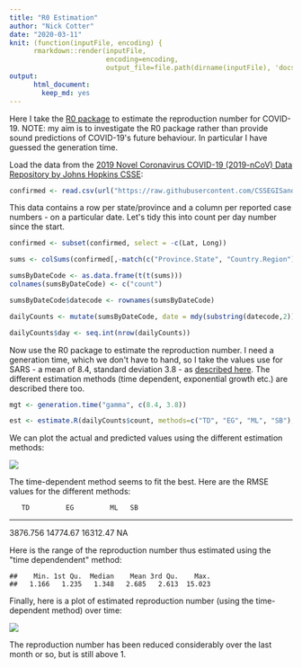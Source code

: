 ```yaml
---
title: "R0 Estimation"
author: "Nick Cotter"
date: "2020-03-11"
knit: (function(inputFile, encoding) { 
      rmarkdown::render(inputFile,
                        encoding=encoding, 
                        output_file=file.path(dirname(inputFile), 'docs', 'index.html')) })
output: 
      html_document:
        keep_md: yes
---
```




Here I take the [R0 package](https://www.ncbi.nlm.nih.gov/pmc/articles/PMC3582628/) to estimate the reproduction number for COVID-19. NOTE: my aim is to investigate the R0 package rather than provide sound predictions of COVID-19's future behaviour. In particular I have guessed the generation time.


Load the data from the [2019 Novel Coronavirus COVID-19 (2019-nCoV) Data Repository by Johns Hopkins CSSE](https://github.com/CSSEGISandData/COVID-19):




```r
confirmed <- read.csv(url("https://raw.githubusercontent.com/CSSEGISandData/2019-nCoV/master/csse_covid_19_data/csse_covid_19_time_series/time_series_19-covid-Confirmed.csv"))
```

This data contains a row per state/province and a column per reported case numbers - on a particular date. Let's tidy this into count per day number since the start.


```r
confirmed <- subset(confirmed, select = -c(Lat, Long))

sums <- colSums(confirmed[,-match(c("Province.State", "Country.Region"), names(confirmed))], na.rm=TRUE)

sumsByDateCode <- as.data.frame(t(t(sums)))
colnames(sumsByDateCode) <- c("count")

sumsByDateCode$datecode <- rownames(sumsByDateCode)

dailyCounts <- mutate(sumsByDateCode, date = mdy(substring(datecode,2)))

dailyCounts$day <- seq.int(nrow(dailyCounts))
```


Now use the R0 package to estimate the reproduction number. I need a generation time, which we don't have to hand, so I take the values use for SARS - a mean of 8.4, standard deviation 3.8 - as [described here](https://www.ncbi.nlm.nih.gov/pmc/articles/PMC3816335/). The different estimation methods (time dependent, exponential growth etc.) are described there too.


```r
mgt <- generation.time("gamma", c(8.4, 3.8))

est <- estimate.R(dailyCounts$count, methods=c("TD", "EG", "ML", "SB"), GT=mgt)
```








We can plot the actual and predicted values using the different estimation methods:

![](/home/nick/research/coronavirus2019/docs/index_files/figure-html/plot-predictions-1.png)<!-- -->

The time-dependent method seems to fit the best. Here are the RMSE values for the different methods:


       TD         EG         ML   SB
---------  ---------  ---------  ---
 3876.756   14774.67   16312.47   NA


Here is the range of the reproduction number thus estimated using the "time dependendent" method:


```
##    Min. 1st Qu.  Median    Mean 3rd Qu.    Max. 
##   1.166   1.235   1.348   2.685   2.613  15.023
```

Finally, here is a plot of estimated reproduction number (using the time-dependent method) over time:

![](/home/nick/research/coronavirus2019/docs/index_files/figure-html/plot-estimates-1.png)<!-- -->

The reproduction number has been reduced considerably over the last month or so, but is still above 1.
